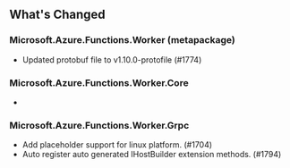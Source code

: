 ## What's Changed

<!-- Please add your release notes in the following format:
- My change description (#PR/#issue)
-->

### Microsoft.Azure.Functions.Worker (metapackage) <version>

- Updated protobuf file to v1.10.0-protofile (#1774)

### Microsoft.Azure.Functions.Worker.Core <version>

- <entry>

### Microsoft.Azure.Functions.Worker.Grpc <version>

- Add placeholder support for linux platform. (#1704)
- Auto register auto generated IHostBuilder extension methods. (#1794)